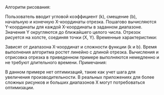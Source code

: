 Алгоритм рисования:

Пользователь вводит угловой коэффициент (k), смещение (b), начальную и конечную X-координаты отрезка.
Пошагово вычисляются Y-координаты для каждой X-координаты в заданном диапазоне.
Значения Y округляются до ближайшего целого числа.
Отрезок рисуется на холсте, соединяя точки (X, Y).
Временные характеристики:

Зависят от диапазона X-координат и сложности функции (k и b).
Время выполнения алгоритма ростет линейно с длиной отрезка.
Вычисления и отрисовка отрезка в приведенном примере выполняются немедленно и не требуют длительного времени.
Примечания:

В данном примере нет оптимизаций, такие как учет шага для увеличения производительности.
В реальных приложениях для более сложных рисунков и больших диапазонов X могут потребоваться оптимизации.
